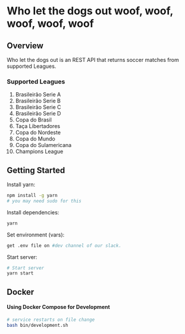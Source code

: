 # Who let the dogs out woof, woof, woof, woof, woof 

## Overview
Who let the dogs out is an REST API that returns soccer matches from supported Leagues.

### Supported Leagues
1. Brasileirão Serie A
2. Brasileirão Serie B
3. Brasileirão Serie C
4. Brasileirão Serie D
5. Copa do Brasil
6. Taça Libertadores
7. Copa do Nordeste
8. Copa do Mundo
9. Copa do Sulamericana
10. Champions League

## Getting Started

Install yarn:
```sh
npm install -g yarn
# you may need sudo for this
```

Install dependencies:
```sh
yarn
```

Set environment (vars):
```sh
get .env file on #dev channel of our slack.
```

Start server:
```sh
# Start server
yarn start
```

## Docker

#### Using Docker Compose for Development
```sh
# service restarts on file change
bash bin/development.sh
```
